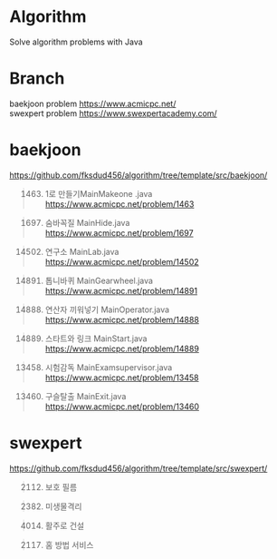 
# Algorithm   
Solve algorithm problems with Java    
 
# Branch  
baekjoon problem <https://www.acmicpc.net/>   
swexpert problem <https://www.swexpertacademy.com/>   

# baekjoon    
<https://github.com/fksdud456/algorithm/tree/template/src/baekjoon/>   
   

> 1463. 1로 만들기MainMakeone .java     
> https://www.acmicpc.net/problem/1463     
   
> 1697. 숨바꼭질 MainHide.java   
> https://www.acmicpc.net/problem/1697    

> 14502. 연구소 MainLab.java   
> https://www.acmicpc.net/problem/14502

> 14891. 톱니바퀴 MainGearwheel.java	   
> https://www.acmicpc.net/problem/14891    

> 14888. 연산자 끼워넣기 MainOperator.java    
> https://www.acmicpc.net/problem/14888

> 14889. 스타트와 링크 MainStart.java    
> https://www.acmicpc.net/problem/14889   

> 13458. 시험감독 MainExamsupervisor.java    
> https://www.acmicpc.net/problem/13458   

> 13460. 구슬탈출 MainExit.java    
> https://www.acmicpc.net/problem/13460    





# swexpert   
<https://github.com/fksdud456/algorithm/tree/template/src/swexpert/>   
    
       
> 2112. 보호 필름   

> 2382. 미생물격리

> 4014. 활주로 건설

> 2117. 홈 방법 서비스 

